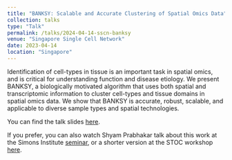 ```yaml
---
title: "BANKSY: Scalable and Accurate Clustering of Spatial Omics Data"
collection: talks
type: "Talk"
permalink: /talks/2024-04-14-sscn-banksy
venue: "Singapore Single Cell Network"
date: 2023-04-14
location: "Singapore"
---
```


Identification of cell-types in tissue is an important task in spatial omics, and is critical for understanding function and disease etiology. We present BANKSY, a biologically motivated algorithm that uses both spatial and transcriptomic information to cluster cell-types and tissue domains in spatial omics data. We show that BANKSY is accurate, robust, scalable, and applicable to diverse sample types and spatial technologies.

You can find the talk slides [here](/files/BANKSY_SSCN_2023_v2_ppt.pptx). 

If you prefer, you can also watch Shyam Prabhakar talk about this work at the Simons Institute [seminar](https://www.youtube.com/watch?v=-6kP9RsReRM), or a shorter version at the STOC workshop [here](https://youtu.be/qDNLcoIvqQc?si=QflX4fFJD0YeoD_B). 

